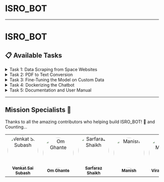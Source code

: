# ISRO_BOT


---

# ISRO_BOT

## 📋 Available Tasks

<details>
  <summary>Task 1: Data Scraping from Space Websites</summary>

  - **Description**: Scrape space-related articles, missions, and datasets from ISRO, NASA, SpaceX, and other sources Convert into text file for fine tunning model.
  - **Assigned To**: [Research Team](github_id_link
  - **Subtask: ISRO Launcher Data Scraping**:
    - Scrape launcher-related content from:
      - [PSLV](https://www.isro.gov.in/PSLV_CON.html)
      - [Sounding Rockets](https://www.isro.gov.in/soundingRockets.html)
      - [ASLV](https://www.isro.gov.in/ASLV.html)
      - [GSLV](https://www.isro.gov.in/GSLV_CON.html)
      - [GSLV Mk3](https://www.isro.gov.in/GSLVmk3_CON.html)
      - [SSLV](https://www.isro.gov.in/sslv_CON.html)
      - [RLV-TD](https://www.isro.gov.in/RLVTD.html)
      - [Scramjet Engine](https://www.isro.gov.in/ScramjetEngine.html)
    - Scrape technology content from:
      - [Scramjet Engine Technology](https://www.isro.gov.in/ScramjetEngineTechnology.html)
    - Scrape mission-related data from:
      - [Mars Mission](https://www.issdc.gov.in/marsmission.html)
      - [Chandrayaan 3 Mission](https://www.issdc.gov.in/isda_pds.html)
  - **What tools you can you for scrapping?**:
  -  [Scrapy](https://scrapy.org/)
  -  [beautifulsoup4](https://pypi.org/project/beautifulsoup4/)
  -  [selenium](https://www.selenium.dev/)
</details>

<details>
  <summary>Task 2: PDF to Text Conversion</summary>

  - **Description**: Convert the following PDF files into text data for further analysis and integration into the model.
  - **Assigned To**: [Research Team](github_id_link
  - **PDF Files**:
    - [AstroSat Payloads](https://www.issdc.gov.in/docs/as1/AstroSat_Payloads.pdf)
    - [AstroSat Handbook](https://www.issdc.gov.in/docs/as1/AstroSat-Handbook-v1.10.pdf)
    - [Chandrayaan 1 Payload](https://www.issdc.gov.in/docs/ch1/chandrayaan1_payload.pdf)
    - [Chandrayaan 2 Payload](https://www.issdc.gov.in/docs/ch2/chandrayaan2_payload.pdf)
    - [Rocket Propulsion Elements](https://ftp.idu.ac.id/wp-content/uploads/ebook/tdg/DESIGN%20SISTEM%20DAYA%20GERAK/Rocket%20Propulsion%20Elements%20by%20George%20P.%20Sutton.pdf)
    - [Ignition Book](https://library.sciencemadness.org/library/books/ignition.pdf)
    - [Orbital Mechanics for Engineering Students](https://www.hlevkin.com/hlevkin/90MathPhysBioBooks/Mechanics/Curtis_OrbitamMechForEngineeringStudents.pdf)
    - [NASA Document](https://ntrs.nasa.gov/api/citations/19710019929/downloads/19710019929.pdf)
    - **What tool can be used?** :
    - pyPDF2 (Python library)
</details>

<details>
  <summary>Task 3: Fine-Tuning the Model on Custom Data</summary>

  - **Description**: Fine-tune the Ollama 3.1 model using the scraped data and ensure model accuracy with test queries.
  - **Assigned To**: [ML Team](github_id's_link
  - **Link**: [Fine-Tuning Process](updated_soon
</details>

<details>
  <summary>Task 4: Dockerizing the Chatbot</summary>

  - **Description**: Containerize the chatbot and model for seamless deployment.
  - **Assigned To**: [DevOps Team](update_soon
  - **Link**: [Docker Setup Guide](update_soon
</details>

<details>
  <summary>Task 5: Documentation and User Manual</summary>

  - **Description**: Write comprehensive documentation and user guides for using the chatbot, including common commands, API usage, and developer setup.
  - **Assigned To**: [Documentation Team](updated_soon
  - **Link**: [Documentation Template](updated_soon
</details>



---
## Mission Specialists 🚀 

Thanks to all the amazing contributors who helping build ISRO_BOT! 🙌
and Counting...

<table>
  <tr>
    <td align="center">
      <a href="https://github.com/venkatsubash2003">
        <img src="https://avatars.githubusercontent.com/venkatsubash2003" width="100px" style="border-radius: 50%;" alt="Venkat Sai Subash"/>
        <br />
        <sub><b>Venkat Sai Subash</b></sub>
      </a>
    </td>
    <td align="center">
      <a href="https://github.com/om-ghante">
        <img src="https://avatars.githubusercontent.com/om-ghante" width="100px" style="border-radius: 50%;" alt="Om Ghante"/>
        <br />
        <sub><b>Om Ghante</b></sub>
      </a>
    </td>
    <td align="center">
      <a href="https://github.com/sarfaraz22shaikh">
        <img src="https://avatars.githubusercontent.com/sarfaraz22shaikh" width="100px" style="border-radius: 50%;" alt="Sarfaraz Shaikh"/>
        <br />
        <sub><b>Sarfaraz Shaikh</b></sub>
      </a>
    </td>
    <td align="center">
      <a href="https://github.com/xardous09">
        <img src="https://avatars.githubusercontent.com/xardous09" width="100px" style="border-radius: 50%;" alt="Manish"/>
        <br />
        <sub><b>Manish</b></sub>
      </a>
    </td>
    <td align="center">
      <a href="https://github.com/virajmandlik">
        <img src="https://avatars.githubusercontent.com/virajmandlik" width="100px" style="border-radius: 50%;" alt="Viraj Mandlik"/>
        <br />
        <sub><b>Viraj Mandlik</b></sub>
      </a>
    </td>
  </tr>
</table>


